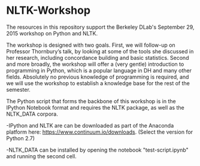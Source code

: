 # NLTK-Workshop
The resources in this repository support the Berkeley DLab's September 29, 2015 workshop on Python and NLTK.

The workshop is designed with two goals. First, we will follow-up on Professor Thornbury’s talk, by looking at some of the tools she discussed in her research, including concordance building and basic statistics. Second and more broadly, the workshop will offer a (very gentle) introduction to programming in Python, which is a popular language in DH and many other fields. Absolutely no previous knowledge of programming is required, and we will use the workshop to establish a knowledge base for the rest of the semester.

The Python script that forms the backbone of this workshop is in the IPython Notebook format and requires the NLTK package, as well as the NLTK_DATA corpora.

-IPython and NLTK are can be downloaded as part of the Anaconda platform here: https://www.continuum.io/downloads. (Select the version for Python 2.7)

-NLTK_DATA can be installed by opening the notebook "test-script.ipynb" and running the second cell.

